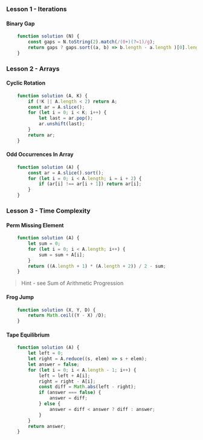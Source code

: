 ### Lesson 1 - Iterations
#### Binary Gap
```javascript
    function solution (N) {
        const gaps = N.toString(2).match(/(0+)(?=1)/g);
        return gaps ? gaps.sort((a, b) => b.length - a.length )[0].length : 0;
    }
```

### Lesson 2 - Arrays
#### Cyclic Rotation
```javascript
    function solution (A, K) {
        if (!K || A.length < 2) return A;
        const ar = A.slice();
        for (let i = 0; i < K; i++) {
            let last = ar.pop();
            ar.unshift(last);
        }
        return ar;
    }
```
#### Odd Occurrences In Array
```javascript
    function solution (A) {
        const ar = A.slice().sort();
        for (let i = 0; i < A.length; i = i + 2) {
            if (ar[i] !== ar[i + 1]) return ar[i];
        }
    }
```
### Lesson 3 - Time Complexity
#### Perm Missing Element
```javascript
    function solution (A) {
        let sum = 0;
        for (let i = 0; i < A.length; i++) {
            sum = sum + A[i];
        }
        return ((A.length + 1) * (A.length + 2)) / 2 - sum;
    }
```
> Hint - see Sum of Arithmetic Progression

#### Frog Jump
```javascript
    function solution (X, Y, D) {
        return Math.ceil((Y - X) /D);
    }
```

#### Tape Equilibrium
```javascript
    function solution (A) {
        let left = 0;
        let right = A.reduce((s, elem) => s + elem);
        let answer = false;
        for (let i = 0; i < A.length - 1; i++) {
            left = left + A[i];
            right = right - A[i];
            const diff = Math.abs(left - right);
            if (answer === false) {
                answer = diff;
            } else {
                answer = diff < answer ? diff : answer;
            }
        }
        return answer;
    }
```
